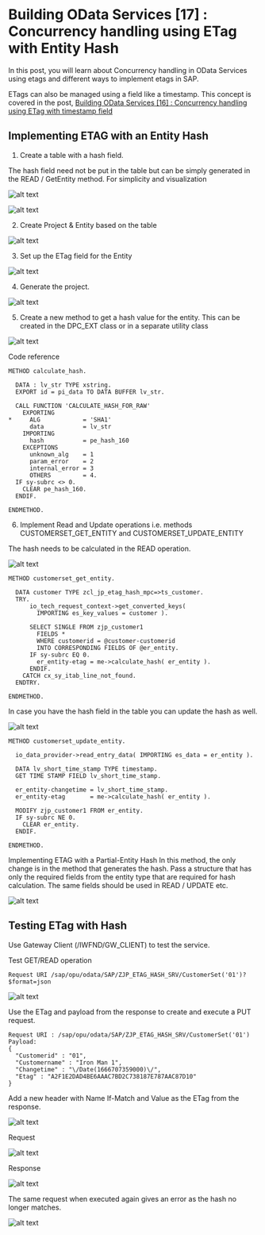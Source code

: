 # Building OData Services [17] : Concurrency handling using ETag with Entity Hash 

In this post, you will learn about Concurrency handling in OData Services using etags and different ways to implement etags in SAP.

ETags can also be managed using a field like a timestamp. This concept is covered in the post, [Building OData Services [16] : Concurrency handling using ETag with timestamp field](https://discoveringabap.com/2022/11/17/building-odata-services-16-concurrency-handling-using-etag-with-timestamp-field/)

## Implementing ETAG with an Entity Hash

1. Create a table with a hash field.

The hash field need not be put in the table but can be simply generated in the READ / GetEntity method. For simplicity and visualization

![alt text](/OData/Discovering%20ABAP/Images/image-257.png)

![alt text](/OData/Discovering%20ABAP/Images/image-258.png)

2. Create Project & Entity based on the table

![alt text](/OData/Discovering%20ABAP/Images/image-259.png)

3. Set up the ETag field for the Entity

![alt text](/OData/Discovering%20ABAP/Images/image-260.png)

4. Generate the project.

![alt text](/OData/Discovering%20ABAP/Images/image-261.png)

5. Create a new method to get a hash value for the entity. This can be created in the DPC_EXT class or in a separate utility class

![alt text](/OData/Discovering%20ABAP/Images/image-262.png)

Code reference

```
METHOD calculate_hash.

  DATA : lv_str TYPE xstring.
  EXPORT id = pi_data TO DATA BUFFER lv_str.

  CALL FUNCTION 'CALCULATE_HASH_FOR_RAW'
    EXPORTING
*     ALG            = 'SHA1'
      data           = lv_str
    IMPORTING
      hash           = pe_hash_160
    EXCEPTIONS
      unknown_alg    = 1
      param_error    = 2
      internal_error = 3
      OTHERS         = 4.
  IF sy-subrc <> 0.
    CLEAR pe_hash_160.
  ENDIF.

ENDMETHOD.
```

6. Implement Read and Update operations i.e. methods CUSTOMERSET_GET_ENTITY and CUSTOMERSET_UPDATE_ENTITY

The hash needs to be calculated in the READ operation.

![alt text](/OData/Discovering%20ABAP/Images/image-263.png)

```
METHOD customerset_get_entity.

  DATA customer TYPE zcl_jp_etag_hash_mpc=>ts_customer.
  TRY.
      io_tech_request_context->get_converted_keys(
        IMPORTING es_key_values = customer ).

      SELECT SINGLE FROM zjp_customer1
        FIELDS *
        WHERE customerid = @customer-customerid
        INTO CORRESPONDING FIELDS OF @er_entity.
      IF sy-subrc EQ 0.
        er_entity-etag = me->calculate_hash( er_entity ).
      ENDIF.
    CATCH cx_sy_itab_line_not_found.
  ENDTRY.

ENDMETHOD.
```

In case you have the hash field in the table you can update the hash as well.

![alt text](/OData/Discovering%20ABAP/Images/image-264.png)

```
METHOD customerset_update_entity.

  io_data_provider->read_entry_data( IMPORTING es_data = er_entity ).

  DATA lv_short_time_stamp TYPE timestamp.
  GET TIME STAMP FIELD lv_short_time_stamp.

  er_entity-changetime = lv_short_time_stamp.
  er_entity-etag       = me->calculate_hash( er_entity ).

  MODIFY zjp_customer1 FROM er_entity.
  IF sy-subrc NE 0.
    CLEAR er_entity.
  ENDIF.

ENDMETHOD.
```

Implementing ETAG with a Partial-Entity Hash
In this method, the only change is in the method that generates the hash. Pass a structure that has only the required fields from the entity type that are required for hash calculation. The same fields should be used in READ / UPDATE etc.

![alt text](/OData/Discovering%20ABAP/Images/image-265.png)

## Testing ETag with Hash

Use Gateway Client (/IWFND/GW_CLIENT) to test the service.

Test GET/READ operation

```
Request URI /sap/opu/odata/SAP/ZJP_ETAG_HASH_SRV/CustomerSet('01')?$format=json
```
![alt text](/OData/Discovering%20ABAP/Images/image-266.png)

Use the ETag and payload from the response to create and execute a PUT request.

```
Request URI : /sap/opu/odata/SAP/ZJP_ETAG_HASH_SRV/CustomerSet('01')
Payload:
{
  "Customerid" : "01",
  "Customername" : "Iron Man 1",
  "Changetime" : "\/Date(1666707359000)\/",
  "Etag" : "A2F1E2DAD4BE6AAAC7BD2C738187E787AAC87D10"
}
```

Add a new header with Name If-Match and Value as the ETag from the response.

![alt text](/OData/Discovering%20ABAP/Images/image-267.png)

Request

![alt text](/OData/Discovering%20ABAP/Images/image-268.png)

Response

![alt text](/OData/Discovering%20ABAP/Images/image-269.png)

The same request when executed again gives an error as the hash no longer matches.

![alt text](/OData/Discovering%20ABAP/Images/image-270.png)